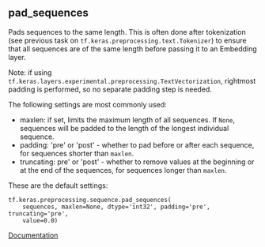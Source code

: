 ## pad_sequences

Pads sequences to the same length. This is often done after tokenization (see previous task on `tf.keras.preprocessing.text.Tokenizer`) to ensure that all sequences are of the same length before passing it to an Embedding layer.

Note: if using `tf.keras.layers.experimental.preprocessing.TextVectorization`, rightmost padding is performed, so no separate padding step is needed.

The following settings are most commonly used:
- maxlen: if set, limits the maximum length of all sequences. If `None`, sequences will be padded to the length of the longest individual sequence.
- padding: 'pre' or 'post' - whether to pad before or after each sequence, for sequences shorter than `maxlen`.
- truncating: pre' or 'post' - whether to remove values at the beginning or at the end of the sequences, for sequences longer than `maxlen`.

These are the default settings:
```
tf.keras.preprocessing.sequence.pad_sequences(
    sequences, maxlen=None, dtype='int32', padding='pre', truncating='pre',
    value=0.0)
```

[Documentation](https://www.tensorflow.org/api_docs/python/tf/keras/preprocessing/sequence/pad_sequences)
